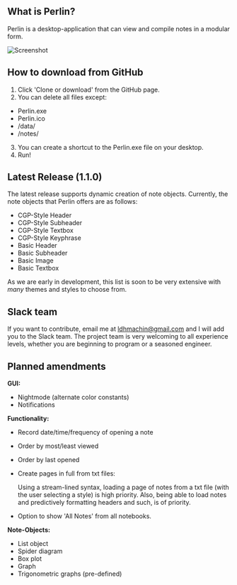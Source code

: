 What is Perlin?
-----
Perlin is a desktop-application that can view and compile notes in a modular form.

![Screenshot](https://raw.githubusercontent.com/ldhmachin/Perlin/master/documentation/screenshots/current.PNG)

How to download from GitHub
-----
1. Click 'Clone or download' from the GitHub page.
2. You can delete all files except: 
* Perlin.exe
* Perlin.ico
* /data/
* /notes/ 
3. You can create a shortcut to the Perlin.exe file on your desktop.
4. Run!

Latest Release (1.1.0)
-----
The latest release supports dynamic creation of note objects. Currently, the note objects that Perlin offers are as follows:
* CGP-Style Header
* CGP-Style Subheader
* CGP-Style Textbox
* CGP-Style Keyphrase
* Basic Header
* Basic Subheader
* Basic Image
* Basic Textbox

As we are early in development, this list is soon to be very extensive with _many_ themes and styles to choose from.

Slack team
-----
If you want to contribute, email me at ldhmachin@gmail.com and I will add you to the Slack team. The project team is very welcoming to all experience levels, whether you are beginning to program or a seasoned engineer.

Planned amendments
-----
**GUI:**
* Nightmode (alternate color constants)
* Notifications 

**Functionality:**
* Record date/time/frequency of opening a note
* Order by most/least viewed
* Order by last opened
* Create pages in full from txt files:

    Using a stream-lined syntax, loading a page of notes from a txt file (with the user selecting a style) is high priority.
    Also, being able to load notes and predictively formatting headers and such, is of priority.

* Option to show 'All Notes' from all notebooks.

**Note-Objects:**
* List object
* Spider diagram
* Box plot
* Graph
* Trigonometric graphs (pre-defined)

